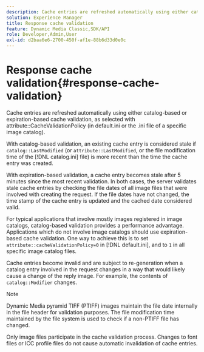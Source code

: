 ```yaml
---
description: Cache entries are refreshed automatically using either catalog-based or expiration-based cache validation, as selected with attribute CacheValidationPolicy (in default.ini or the .ini file of a specific image catalog).
solution: Experience Manager
title: Response cache validation
feature: Dynamic Media Classic,SDK/API
role: Developer,Admin,User
exl-id: d2baa6e6-2700-450f-af1e-88b6d33d0e0c
---
```

# Response cache validation{#response-cache-validation}

Cache entries are refreshed automatically using either catalog-based or expiration-based cache validation, as selected with attribute::CacheValidationPolicy (in default.ini or the .ini file of a specific image catalog).

 With catalog-based validation, an existing cache entry is considered stale if `catalog::LastModified` (or `attribute::LastModified`, or the file modification time of the [!DNL catalog.ini] file) is more recent than the time the cache entry was created.

With expiration-based validation, a cache entry becomes stale after 5 minutes since the most recent validation. In both cases, the server validates stale cache entries by checking the file dates of all image files that were involved with creating the request. If the file dates have not changed, the time stamp of the cache entry is updated and the cached date considered valid.

For typical applications that involve mostly images registered in image catalogs, catalog-based validation provides a performance advantage. Applications which do not involve image catalogs should use expiration-based cache validation. One way to achieve this is to set `attribute::cacheValidationPolicy=0` in [!DNL default.ini], and to `1` in all specific image catalog files.

Cache entries become invalid and are subject to re-generation when a catalog entry involved in the request changes in a way that would likely cause a change of the reply image. For example, the contents of `catalog::Modifier` changes.

>[!NOTE]
>
>Dynamic Media pyramid TIFF (PTIFF) images maintain the file date internally in the file header for validation purposes. The file modification time maintained by the file system is used to check if a non-PTIFF file has changed.

Only image files participate in the cache validation process. Changes to font files or ICC profile files do not cause automatic invalidation of cache entries.
